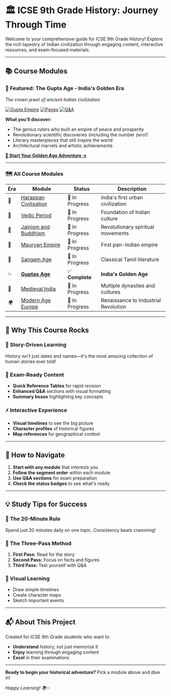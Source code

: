 # 🏛️ ICSE 9th Grade History: Journey Through Time

Welcome to your comprehensive guide for ICSE 9th Grade History! Explore the rich tapestry of Indian civilization through engaging content, interactive resources, and exam-focused materials.

---

## 📚 Course Modules

### 🌟 Featured: The Gupta Age - India's Golden Era
*The crown jewel of ancient Indian civilization*

[![Gupta Empire](https://img.shields.io/badge/Status-Complete-brightgreen)](./6.guptas-age/)
[![Pages](https://img.shields.io/badge/Pages-7-blue)](./6.guptas-age/)
[![Q&A](https://img.shields.io/badge/Q&A-Enhanced-orange)](./6.guptas-age/7.Questions%20&%20Answers.md)

**What you'll discover:**
- The genius rulers who built an empire of peace and prosperity
- Revolutionary scientific discoveries (including the number zero!)
- Literary masterpieces that still inspire the world
- Architectural marvels and artistic achievements

**[🚀 Start Your Golden Age Adventure →](./6.guptas-age/)**

---

### 🗺️ All Course Modules

| Era | Module | Status | Description |
|-----|--------|--------|-------------|
| 🏺 | [Harappan Civilisation](./1.harappan-civilisation/) | 🔄 In Progress | India's first urban civilization |
| 📜 | [Vedic Period](./2.vedic-period/) | 🔄 In Progress | Foundation of Indian culture |
| 🧘 | [Jainism and Buddhism](./3.jainism-and-buddhism/) | 🔄 In Progress | Revolutionary spiritual movements |
| 👑 | [Mauryan Empire](./4.mauryan-empire/) | 🔄 In Progress | First pan-Indian empire |
| 🌊 | [Sangam Age](./5.sangam-age/) | 🔄 In Progress | Classical Tamil literature |
| ✨ | [**Guptas Age**](./6.guptas-age/) | ✅ **Complete** | **India's Golden Age** |
| 🏰 | [Medieval India](./7.medieval-india/) | 🔄 In Progress | Multiple dynasties and cultures |
| 🌍 | [Modern Age Europe](./8.modern-age-europe/) | 🔄 In Progress | Renaissance to Industrial Revolution |

---

## 🎯 Why This Course Rocks

### 📖 Story-Driven Learning
History isn't just dates and names—it's the most amazing collection of human stories ever told!

### 🧠 Exam-Ready Content
- **Quick Reference Tables** for rapid revision
- **Enhanced Q&A** sections with visual formatting
- **Summary boxes** highlighting key concepts

### ⚡ Interactive Experience
- **Visual timelines** to see the big picture
- **Character profiles** of historical figures
- **Map references** for geographical context

---

## 🚀 How to Navigate

1. **Start with any module** that interests you
2. **Follow the segment order** within each module
3. **Use Q&A sections** for exam preparation
4. **Check the status badges** to see what's ready

---

## 💡 Study Tips for Success

### 📅 The 20-Minute Rule
Spend just 20 minutes daily on one topic. Consistency beats cramming!

### 🔄 The Three-Pass Method
1. **First Pass:** Read for the story
2. **Second Pass:** Focus on facts and figures  
3. **Third Pass:** Test yourself with Q&A

### 🎨 Visual Learning
- Draw simple timelines
- Create character maps
- Sketch important events

---

## 📬 About This Project

Created for ICSE 9th Grade students who want to:
- **Understand** history, not just memorize it
- **Enjoy** learning through engaging content
- **Excel** in their examinations

---

**Ready to begin your historical adventure?** Pick a module above and dive in!

*Happy Learning! 📚✨*
